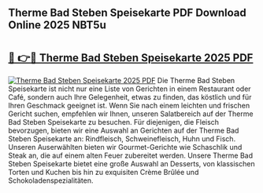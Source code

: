 ## Therme Bad Steben Speisekarte PDF Download Online 2025 NBT5u

# <h2><a href="http://gc5fvgr.nevu.top/?p=Therme+Bad+Steben+Speisekarte">🔗 👉🔴 Therme Bad Steben Speisekarte 2025 PDF</a></h2>

[![Therme Bad Steben Speisekarte 2025 PDF](https://i.imgur.com/dBaPXMq.png)](http://gc5fvgr.nevu.top/?p=Therme+Bad+Steben+Speisekarte)
Die Therme Bad Steben Speisekarte ist nicht nur eine Liste von Gerichten in einem Restaurant oder Café, sondern auch Ihre Gelegenheit, etwas zu finden, das köstlich und für Ihren Geschmack geeignet ist. Wenn Sie nach einem leichten und frischen Gericht suchen, empfehlen wir Ihnen, unseren Salatbereich auf der Therme Bad Steben Speisekarte zu besuchen. Für diejenigen, die Fleisch bevorzugen, bieten wir eine Auswahl an Gerichten auf der Therme Bad Steben Speisekarte an: Rindfleisch, Schweinefleisch, Huhn und Fisch. Unseren Auserwählten bieten wir Gourmet-Gerichte wie Schaschlik und Steak an, die auf einem alten Feuer zubereitet werden. Unsere Therme Bad Steben Speisekarte bietet eine große Auswahl an Desserts, von klassischen Torten und Kuchen bis hin zu exquisiten Crème Brûlée und Schokoladenspezialitäten.

